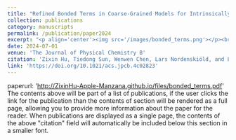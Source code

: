 ```yaml
---
title: "Refined Bonded Terms in Coarse-Grained Models for Intrinsically Disordered Proteins Improve Backbone Conformations"
collection: publications
category: manuscripts
permalink: /publication/paper2024
excerpt: "<p align='center'><img src='/images/bonded_terms.png'></p><br>This paper is about the refined coarse-grained (CG) bonded potentials for disordered proteins. It achieves near-quantitative accuracy with secondary structure propensity estimated by NMR data, and captures the transient secondary structure of p53. <br><b>NOTE: This is challenging even in atomistic model!</b>"
date: 2024-07-01
venue: 'The Journal of Physical Chemistry B'
citation: 'Zixin Hu, Tiedong Sun, Wenwen Chen, Lars Nordenskiöld, and Lanyuan Lu (2024). &quot;Refined Bonded Terms in Coarse-Grained Models for Intrinsically Disordered Proteins Improve Backbone Conformations.&quot; <i>The Journal of Physical Chemistry B</i>. 128(27).'
link: 'https://doi.org/10.1021/acs.jpcb.4c02823' 
---
```

<!--slidesurl: 'http://academicpages.github.io/files/slides1.pdf'-->
paperurl: 'http://ZixinHu-Apple-Manzana.github.io/files/bonded_terms.pdf'
The contents above will be part of a list of publications, if the user clicks the link for the publication than the contents of section will be rendered as a full page, allowing you to provide more information about the paper for the reader. When publications are displayed as a single page, the contents of the above "citation" field will automatically be included below this section in a smaller font.
